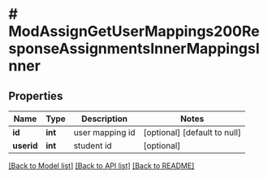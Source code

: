 # # ModAssignGetUserMappings200ResponseAssignmentsInnerMappingsInner

## Properties

Name | Type | Description | Notes
------------ | ------------- | ------------- | -------------
**id** | **int** | user mapping id | [optional] [default to null]
**userid** | **int** | student id | [optional]

[[Back to Model list]](../../README.md#models) [[Back to API list]](../../README.md#endpoints) [[Back to README]](../../README.md)
